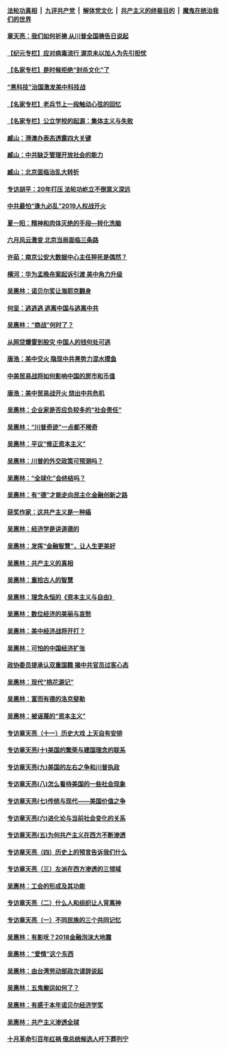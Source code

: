 ####  [法轮功真相](../../../../basic/blob/master/README.md?t=07110131) &nbsp;|&nbsp; [九评共产党](../../../../9ping.md/blob/master/README.md?t=07110131) &nbsp;|&nbsp; [解体党文化](../../../../jtdwh.md/blob/master/README.md?t=07110131)  &nbsp;|&nbsp; [共产主义的终极目的](../../../../gczydzjmd.md/blob/master/README.md?t=07110131) &nbsp;|&nbsp; [魔鬼在统治我们的世界](../../../../mgztzwmdsj.md/blob/master/README.md?t=07110131) 

#### [章天亮：我们如何祈祷 从川普全国祷告日说起](../pages/nsc423/n11944627.md?t=07110131) 

#### [【纪元专栏】应对病毒流行 渥京未以加人为先引担忧](../pages/nsc423/n11875714.md?t=07110131) 

#### [【名家专栏】是时候拒绝“封杀文化”了](../pages/nsc423/n11814093.md?t=07110131) 

#### [“黑科技”治国激发美中科技战](../pages/nsc423/n11638056.md?t=07110131) 

#### [【名家专栏】老兵节上一段触动心弦的回忆](../pages/nsc423/n11646016.md?t=07110131) 

#### [【名家专栏】公立学校的起源：集体主义与失败](../pages/nsc423/n11601833.md?t=07110131) 

#### [臧山：港澳办表态透露四大关键](../pages/nsc423/n11421628.md?t=07110131) 

#### [臧山：中共缺乏管理开放社会的能力](../pages/nsc423/n11407457.md?t=07110131) 

#### [臧山：北京面临治乱大转折](../pages/nsc423/n11406895.md?t=07110131) 

#### [专访胡平：20年打压 法轮功屹立不倒意义深远](../pages/nsc423/n11398800.md?t=07110131) 

#### [中共最怕“逢九必乱”2019人权战开火](../pages/nsc423/n11385248.md?t=07110131) 

#### [夏一阳：精神和肉体灭绝的手段—转化洗脑](../pages/nsc423/n11368250.md?t=07110131) 

#### [六月风云激变 北京当局面临三条路](../pages/nsc423/n11313668.md?t=07110131) 

#### [许茹：南京公安大数据中心主任猝死是偶然？](../pages/nsc423/n11064744.md?t=07110131) 

#### [横河：华为孟晚舟案起诉引渡 美中角力升级](../pages/nsc423/n11027230.md?t=07110131) 

#### [吴惠林：诺贝尔奖让海耶克翻身](../pages/nsc423/n10890049.md?t=07110131) 

#### [何坚：逃逃逃 逃离中国与逃离中共](../pages/nsc423/n10592891.md?t=07110131) 

#### [吴惠林：“商战”何时了？](../pages/nsc423/n10573558.md?t=07110131) 

#### [从网贷爆雷到股灾 中国人的钱何处可逃](../pages/nsc423/n10572800.md?t=07110131) 

#### [唐浩：美中交火 隐现中共黑势力混水摸鱼](../pages/nsc423/n10544040.md?t=07110131) 

#### [中美贸易战将如何影响中国的房市和币值](../pages/nsc423/n10543697.md?t=07110131) 

#### [唐浩：美中贸易战开火 烧出中共危机](../pages/nsc423/n10540126.md?t=07110131) 

#### [吴惠林：企业家是否应负较多的“社会责任”](../pages/nsc423/n10535022.md?t=07110131) 

#### [吴惠林：“川普奇迹”一点都不稀奇](../pages/nsc423/n10512808.md?t=07110131) 

#### [吴惠林：平议“修正资本主义”](../pages/nsc423/n10495724.md?t=07110131) 

#### [吴惠林：川普的外交政策可预测吗？](../pages/nsc423/n10462387.md?t=07110131) 

#### [吴惠林：“全球化”会终结吗？](../pages/nsc423/n10452838.md?t=07110131) 

#### [吴惠林：有“德”才能走向民主化金融创新之路](../pages/nsc423/n10432292.md?t=07110131) 

#### [获奖作家：这共产主义是一种癌](../pages/nsc423/n10431541.md?t=07110131) 

#### [吴惠林：经济学是讲道德的](../pages/nsc423/n10398014.md?t=07110131) 

#### [吴惠林：发挥“金融智慧”，让人生更美好](../pages/nsc423/n10375019.md?t=07110131) 

#### [吴惠林：共产主义的真相](../pages/nsc423/n10351394.md?t=07110131) 

#### [吴惠林：重拾古人的智慧](../pages/nsc423/n10337691.md?t=07110131) 

#### [吴惠林：理念永恒的《资本主义与自由》](../pages/nsc423/n10316274.md?t=07110131) 

#### [吴惠林：数位经济的美丽与哀愁](../pages/nsc423/n10292946.md?t=07110131) 

#### [吴惠林：美中经济战将开打？](../pages/nsc423/n10258825.md?t=07110131) 

#### [吴惠林：可怕的中国经济扩张](../pages/nsc423/n10219147.md?t=07110131) 

#### [政协委员提承认双重国籍 揭中共官员过客心态](../pages/nsc423/n10208809.md?t=07110131) 

#### [吴惠林：现代“桃花源记”](../pages/nsc423/n10185234.md?t=07110131) 

#### [吴惠林：富而有德的洛克斐勒](../pages/nsc423/n10142264.md?t=07110131) 

#### [吴惠林：被诬蔑的“资本主义”](../pages/nsc423/n10124816.md?t=07110131) 

#### [专访章天亮（十一）历史大戏 上天自有安排](../pages/nsc423/n10094905.md?t=07110131) 

#### [专访章天亮(十)美国的繁荣与建国理念的联系](../pages/nsc423/n10094899.md?t=07110131) 

#### [专访章天亮(九)美国的左右之争和川普执政](../pages/nsc423/n10094889.md?t=07110131) 

#### [专访章天亮(八)怎么看待美国的一些社会现象](../pages/nsc423/n10094857.md?t=07110131) 

#### [专访章天亮(七)传统与现代——美国价值之争](../pages/nsc423/n10093140.md?t=07110131) 

#### [专访章天亮(六)进化论与当前社会变化的关系](../pages/nsc423/n10092036.md?t=07110131) 

#### [专访章天亮(五)为何共产主义在西方不断渗透](../pages/nsc423/n10083620.md?t=07110131) 

#### [专访章天亮（四）历史上的预言告诉我们什么](../pages/nsc423/n10083606.md?t=07110131) 

#### [专访章天亮（三）左派在西方渗透的三领域](../pages/nsc423/n10081115.md?t=07110131) 

#### [吴惠林：工会的形成及其功能](../pages/nsc423/n10080633.md?t=07110131) 

#### [专访章天亮（二）什么人和组织让人背离神](../pages/nsc423/n10076637.md?t=07110131) 

#### [专访章天亮（一）不同民族的三个共同记忆](../pages/nsc423/n10074188.md?t=07110131) 

#### [吴惠林：有影呒？2018金融泡沫大地震](../pages/nsc423/n10040534.md?t=07110131) 

#### [吴惠林：“爱情”这个东西](../pages/nsc423/n10019423.md?t=07110131) 

#### [吴惠林：由台湾劳动部政次请辞说起](../pages/nsc423/n9979679.md?t=07110131) 

#### [吴惠林：五鬼搬运如何了？](../pages/nsc423/n9925338.md?t=07110131) 

#### [吴惠林：有感于本年诺贝尔经济学奖](../pages/nsc423/n9871883.md?t=07110131) 

#### [吴惠林：共产主义渗透全球](../pages/nsc423/n9812748.md?t=07110131) 

#### [十月革命引百年红祸 俄总统候选人吁下葬列宁](../pages/nsc423/n9810182.md?t=07110131) 

